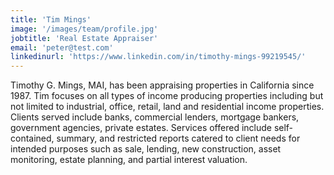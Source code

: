 ```yaml
---
title: 'Tim Mings'
image: '/images/team/profile.jpg'
jobtitle: 'Real Estate Appraiser'
email: 'peter@test.com'
linkedinurl: 'https://www.linkedin.com/in/timothy-mings-99219545/'
---
```


  Timothy G. Mings, MAI, has been appraising properties in California since 1987. Tim focuses on all types of income producing properties including but not limited to industrial, office, retail, land and residential income properties. Clients served include banks, commercial lenders, mortgage bankers, government agencies, private estates. Services offered include self-contained, summary, and restricted reports catered to client needs for intended purposes such as sale, lending, new construction, asset monitoring, estate planning, and partial interest valuation.